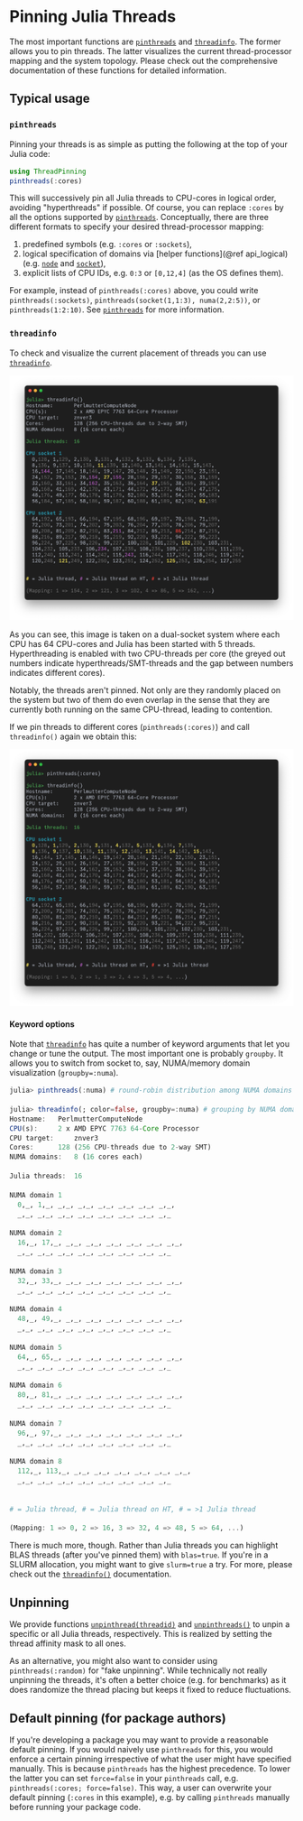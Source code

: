 # Pinning Julia Threads

The most important functions are [`pinthreads`](@ref) and [`threadinfo`](@ref). The former allows you to pin threads. The latter visualizes the current thread-processor mapping and the system topology. Please check out the comprehensive documentation of these functions for detailed information. 

## Typical usage

### `pinthreads`
Pinning your threads is as simple as putting the following at the top of your Julia code:
```julia
using ThreadPinning
pinthreads(:cores)
```
This will successively pin all Julia threads to CPU-cores in logical order, avoiding "hyperthreads" if possible. Of course, you can replace `:cores` by all the options supported by [`pinthreads`](@ref). Conceptually, there are three different formats to specify your desired thread-processor mapping:

1) predefined symbols (e.g. `:cores` or `:sockets`),
2) logical specification of domains via [helper functions](@ref api_logical) (e.g. [`node`](@ref) and [`socket`](@ref)),
3) explicit lists of CPU IDs, e.g. `0:3` or `[0,12,4]` (as the OS defines them).

For example, instead of `pinthreads(:cores)` above, you could write `pinthreads(:sockets)`, `pinthreads(socket(1,1:3), numa(2,2:5))`, or `pinthreads(1:2:10)`. See [`pinthreads`](@ref) for more information.

### `threadinfo`
To check and visualize the current placement of threads you can use [`threadinfo`](@ref).

![threadinfo_unpinned.png](threadinfo_unpinned.png)

As you can see, this image is taken on a dual-socket system where each CPU has 64 CPU-cores and Julia has been started with 5 threads. Hyperthreading is enabled with two CPU-threads per core (the greyed out numbers indicate hyperthreads/SMT-threads and the gap between numbers indicates different cores).

Notably, the threads aren't pinned. Not only are they randomly placed on the system but two of them do even overlap in the sense that they are currently both running on the same CPU-thread, leading to contention.

If we pin threads to different cores (`pinthreads(:cores)`) and call `threadinfo()` again we obtain this:

![threadinfo_pinned.png](threadinfo_pinned.png)

#### Keyword options

Note that [`threadinfo`](@ref) has quite a number of keyword arguments that let you change or tune the output. The most important one is probably `groupby`. It allows you to switch from socket to, say, NUMA/memory domain visualization (`groupby=:numa`).

```julia
julia> pinthreads(:numa) # round-robin distribution among NUMA domains

julia> threadinfo(; color=false, groupby=:numa) # grouping by NUMA domains (instead of CPU sockets)
Hostname: 	PerlmutterComputeNode
CPU(s): 	2 x AMD EPYC 7763 64-Core Processor
CPU target: 	znver3
Cores: 		128 (256 CPU-threads due to 2-way SMT)
NUMA domains: 	8 (16 cores each)

Julia threads: 	16

NUMA domain 1
  0,_, 1,_, _,_, _,_, _,_, _,_, _,_, _,_,
  _,_, _,_, _,_, _,_, _,_, _,_, _,_, _,_

NUMA domain 2
  16,_, 17,_, _,_, _,_, _,_, _,_, _,_, _,_,
  _,_, _,_, _,_, _,_, _,_, _,_, _,_, _,_

NUMA domain 3
  32,_, 33,_, _,_, _,_, _,_, _,_, _,_, _,_,
  _,_, _,_, _,_, _,_, _,_, _,_, _,_, _,_

NUMA domain 4
  48,_, 49,_, _,_, _,_, _,_, _,_, _,_, _,_,
  _,_, _,_, _,_, _,_, _,_, _,_, _,_, _,_

NUMA domain 5
  64,_, 65,_, _,_, _,_, _,_, _,_, _,_, _,_,
  _,_, _,_, _,_, _,_, _,_, _,_, _,_, _,_

NUMA domain 6
  80,_, 81,_, _,_, _,_, _,_, _,_, _,_, _,_,
  _,_, _,_, _,_, _,_, _,_, _,_, _,_, _,_

NUMA domain 7
  96,_, 97,_, _,_, _,_, _,_, _,_, _,_, _,_,
  _,_, _,_, _,_, _,_, _,_, _,_, _,_, _,_

NUMA domain 8
  112,_, 113,_, _,_, _,_, _,_, _,_, _,_, _,_,
  _,_, _,_, _,_, _,_, _,_, _,_, _,_, _,_


# = Julia thread, # = Julia thread on HT, # = >1 Julia thread

(Mapping: 1 => 0, 2 => 16, 3 => 32, 4 => 48, 5 => 64, ...)

```

There is much more, though. Rather than Julia threads you can highlight BLAS threads (after you've pinned them) with `blas=true`. If you're in a SLURM allocation, you might want to give `slurm=true` a try. For more, please check out the [`threadinfo()`](@ref) documentation.

## Unpinning

We provide functions [`unpinthread(threadid)`](@ref) and [`unpinthreads()`](@ref) to unpin a specific or all Julia threads, respectively. This is realized by setting the thread affinity mask to all ones.

As an alternative, you might also want to consider using `pinthreads(:random)` for "fake unpinning". While technically not really unpinning the threads, it's often a better choice (e.g. for benchmarks) as it does randomize the thread placing but keeps it fixed to reduce fluctuations.

## Default pinning (for package authors)

If you're developing a package you may want to provide a reasonable default pinning. If you would naively use `pinthreads` for this, you would enforce a certain pinning irrespective of what the user might have specified manually. This is because `pinthreads` has the highest precedence. To lower the latter you can set `force=false` in your `pinthreads` call, e.g. `pinthreads(:cores; force=false)`. This way, a user can overwrite your default pinning (`:cores` in this example), e.g. by calling `pinthreads` manually before running your package code.
